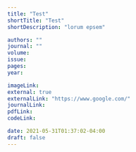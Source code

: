 ```yaml
---
title: "Test"
shortTitle: "Test"
shortDescription: "lorum epsem"

authors: ""
journal: ""
volume: 
issue: 
pages: 
year: 

imageLink:
external: true
externalLink: "https://www.google.com/"
journalLink:
pdfLink:
codeLink:

date: 2021-05-31T01:37:02-04:00
draft: false
---
```


